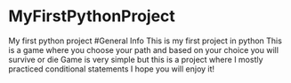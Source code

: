 # MyFirstPythonProject
My first python project
#General Info
This is my first project in python This is a game where you choose your path and based on your choice you will survive or die
Game is very simple but this is a project where I mostly practiced conditional statements
I hope you will enjoy it!
